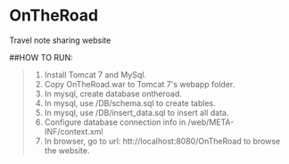 # OnTheRoad
Travel note sharing website

##HOW TO RUN:
>1. Install Tomcat 7 and MySql.
>2. Copy OnTheRoad.war to Tomcat 7's webapp folder.
>3. In mysql, create database ontheroad.
>4. In mysql, use /DB/schema.sql to create tables.
>5. In mysql, use /DB/insert_data.sql to insert all data.
>6. Configure database connection info in /web/META-INF/context.xml
>7. In browser, go to url: htt://localhost:8080/OnTheRoad to browse the website.
